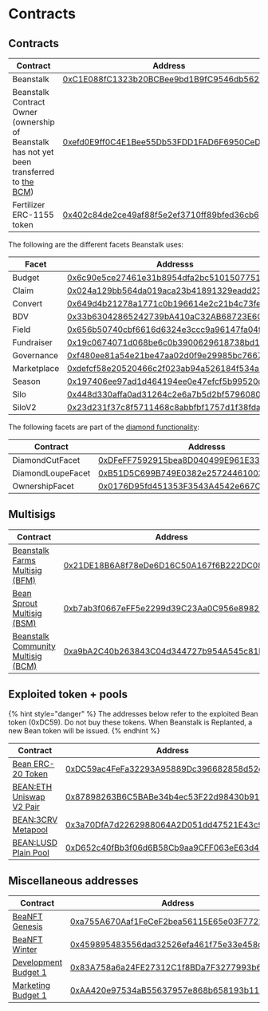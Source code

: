 # Contracts

## Contracts

| Contract                                                                                                                              | Address                                                                                                               |
| ------------------------------------------------------------------------------------------------------------------------------------- | --------------------------------------------------------------------------------------------------------------------- |
| Beanstalk                                                                                                                             | [0xC1E088fC1323b20BCBee9bd1B9fC9546db5624C5](https://etherscan.io/address/0xC1E088fC1323b20BCBee9bd1B9fC9546db5624C5) |
| Beanstalk Contract Owner (ownership of Beanstalk has not yet been transferred to [the BCM](../governance/beanstalk/bcm-dashboard.md)) | [0xefd0E9ff0C4E1Bee55Db53FDD1FAD6F6950CeD0b](https://etherscan.io/address/0xefd0E9ff0C4E1Bee55Db53FDD1FAD6F6950CeD0b) |
| Fertilizer ERC-1155 token                                                                                                             | [0x402c84de2ce49af88f5e2ef3710ff89bfed36cb6](https://etherscan.io/address/0x402c84de2ce49af88f5e2ef3710ff89bfed36cb6) |

The following are the different facets Beanstalk uses:

| Facet       | Addresss                                                                                                              |
| ----------- | --------------------------------------------------------------------------------------------------------------------- |
| Budget      | [0x6c90e5ce27461e31b8954dfa2bc5101507751df6](https://etherscan.io/address/0x6c90e5ce27461e31b8954dfa2bc5101507751df6) |
| Claim       | [0x024a129bb564da019aca23b41891329eadd233d8](https://etherscan.io/address/0x024a129bb564da019aca23b41891329eadd233d8) |
| Convert     | [0x649d4b21278a1771c0b196614e2c21b4c73fe801](https://etherscan.io/address/0x649d4b21278a1771c0b196614e2c21b4c73fe801) |
| BDV         | [0x33b63042865242739bA410aC32AB68723E6CF4b9](https://etherscan.io/address/0x33b63042865242739bA410aC32AB68723E6CF4b9) |
| Field       | [0x656b50740cbf6616d6324e3ccc9a96147fa04fb6](https://etherscan.io/address/0x656b50740cbf6616d6324e3ccc9a96147fa04fb6) |
| Fundraiser  | [0x19c0674071d068be6c0b3900629618738bd137dc](https://etherscan.io/address/0x19c0674071d068be6c0b3900629618738bd137dc) |
| Governance  | [0xf480ee81a54e21be47aa02d0f9e29985bc7667c4](https://etherscan.io/address/0xf480ee81a54e21be47aa02d0f9e29985bc7667c4) |
| Marketplace | [0xdefcf58e20520466c2f023ab94a526184f534a6a](https://etherscan.io/address/0xdefcf58e20520466c2f023ab94a526184f534a6a) |
| Season      | [0x197406ee97ad1d464194ee0e47efcf5b99520d27](https://etherscan.io/address/0x197406ee97ad1d464194ee0e47efcf5b99520d27) |
| Silo        | [0x448d330affa0ad31264c2e6a7b5d2bf579608065](https://etherscan.io/address/0x448d330affa0ad31264c2e6a7b5d2bf579608065) |
| SiloV2      | [0x23d231f37c8f5711468c8abbfbf1757d1f38fda2](https://etherscan.io/address/0x23d231f37c8f5711468c8abbfbf1757d1f38fda2) |

The following facets are part of the [diamond functionality](https://github.com/ethereum/EIPs/blob/master/EIPS/eip-2535.md):

| Contract          | Addresss                                                                                                              |
| ----------------- | --------------------------------------------------------------------------------------------------------------------- |
| DiamondCutFacet   | [0xDFeFF7592915bea8D040499E961E332BD453C249](https://etherscan.io/address/0xDFeFF7592915bea8D040499E961E332BD453C249) |
| DiamondLoupeFacet | [0xB51D5C699B749E0382e257244610039dDB272Da0](https://etherscan.io/address/0xB51D5C699B749E0382e257244610039dDB272Da0) |
| OwnershipFacet    | [0x0176D95fd451353F3543A4542e667C62b673621a](https://etherscan.io/address/0x0176D95fd451353F3543A4542e667C62b673621a) |

## Multisigs

| Contract                                                                         | Address                                                                                                                      |
| -------------------------------------------------------------------------------- | ---------------------------------------------------------------------------------------------------------------------------- |
| [Beanstalk Farms Multisig (BFM)](../governance/beanstalk-farms/bfm-dashboard.md) | [0x21DE18B6A8f78eDe6D16C50A167f6B222DC08DF7](https://gnosis-safe.io/app/eth:0x21DE18B6A8f78eDe6D16C50A167f6B222DC08DF7/home) |
| [Bean Sprout Multisig (BSM)](../governance/bean-sprout/bsm-dashboard.md)         | [0xb7ab3f0667eFF5e2299d39C23Aa0C956e8982235](https://gnosis-safe.io/app/eth:0xb7ab3f0667eFF5e2299d39C23Aa0C956e8982235/home) |
| [Beanstalk Community Multisig (BCM)](../governance/beanstalk/bcm-dashboard.md)   | [0xa9bA2C40b263843C04d344727b954A545c81D043](https://gnosis-safe.io/app/eth:0xa9bA2C40b263843C04d344727b954A545c81D043/home) |

## Exploited token + pools

{% hint style="danger" %}
The addresses below refer to the exploited Bean token (0xDC59). Do not buy these tokens. When Beanstalk is Replanted, a new Bean token will be issued.
{% endhint %}

| Contract                                                                                                 | Address                                                                                                               |
| -------------------------------------------------------------------------------------------------------- | --------------------------------------------------------------------------------------------------------------------- |
| [Bean ERC-20 Token](https://etherscan.io/address/0xDC59ac4FeFa32293A95889Dc396682858d52e5Db)             | [0xDC59ac4FeFa32293A95889Dc396682858d52e5Db](https://etherscan.io/address/0xDC59ac4FeFa32293A95889Dc396682858d52e5Db) |
| [BEAN:ETH Uniswap V2 Pair](https://v2.info.uniswap.org/token/0xdc59ac4fefa32293a95889dc396682858d52e5db) | [0x87898263B6C5BABe34b4ec53F22d98430b91e371](https://etherscan.io/address/0x87898263B6C5BABe34b4ec53F22d98430b91e371) |
| [BEAN:3CRV Metapool](https://curve.fi/factory/81)                                                        | [0x3a70DfA7d2262988064A2D051dd47521E43c9BdD](https://etherscan.io/address/0x3a70DfA7d2262988064A2D051dd47521E43c9BdD) |
| [BEAN:LUSD Plain Pool](https://curve.fi/factory/103)                                                     | [0xD652c40fBb3f06d6B58Cb9aa9CFF063eE63d465D](https://etherscan.io/address/0xD652c40fBb3f06d6B58Cb9aa9CFF063eE63d465D) |

## Miscellaneous addresses

| Contract                                                                                                                | Address                                                                                                               |
| ----------------------------------------------------------------------------------------------------------------------- | --------------------------------------------------------------------------------------------------------------------- |
| [BeaNFT Genesis](https://opensea.io/collection/beanft-genesis)                                                          | [0xa755A670Aaf1FeCeF2bea56115E65e03F7722A79](https://etherscan.io/address/0xa755A670Aaf1FeCeF2bea56115E65e03F7722A79) |
| [BeaNFT Winter](https://opensea.io/collection/beanft-collection)                                                        | [0x459895483556dad32526efa461f75e33e458d9e9](https://etherscan.io/address/0x459895483556dad32526efa461f75e33e458d9e9) |
| [Development Budget 1](https://github.com/BeanstalkFarms/Beanstalk/blob/master/bips/bip-1.md#budget-structural-details) | [0x83A758a6a24FE27312C1f8BDa7F3277993b64783](https://etherscan.io/address/0x83A758a6a24FE27312C1f8BDa7F3277993b64783) |
| [Marketing Budget 1](https://github.com/BeanstalkFarms/Beanstalk/blob/master/bips/bip-1.md#budget-structural-details)   | [0xAA420e97534aB55637957e868b658193b112A551](https://etherscan.io/address/0xAA420e97534aB55637957e868b658193b112A551) |
